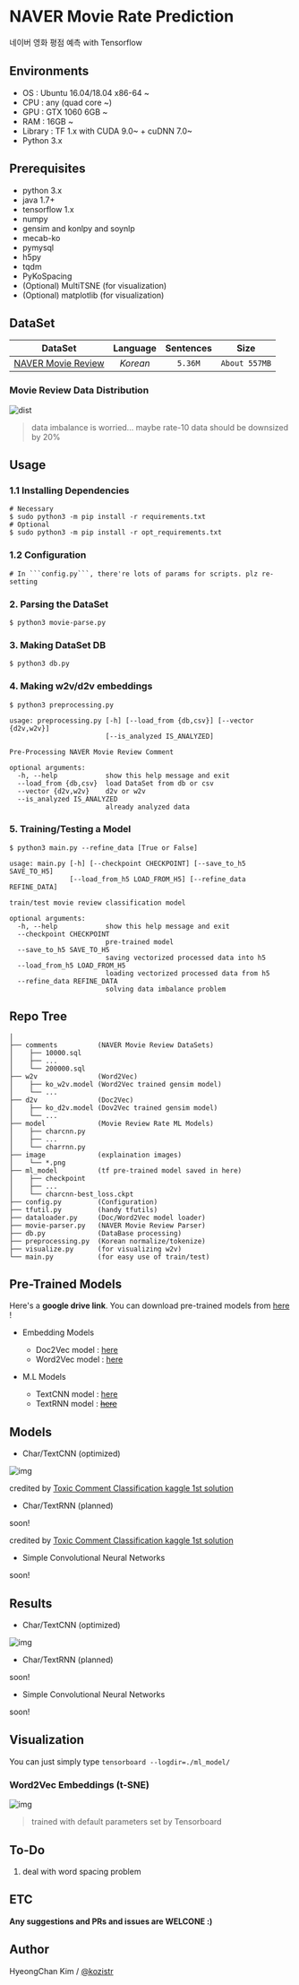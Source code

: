 # NAVER Movie Rate Prediction
네이버 영화 평점 예측 with Tensorflow

## Environments
* OS  : Ubuntu 16.04/18.04 x86-64 ~
* CPU : any (quad core ~)
* GPU : GTX 1060 6GB ~
* RAM : 16GB ~
* Library : TF 1.x with CUDA 9.0~ + cuDNN 7.0~
* Python 3.x

## Prerequisites
* python 3.x
* java 1.7+
* tensorflow 1.x
* numpy
* gensim and konlpy and soynlp
* mecab-ko
* pymysql
* h5py
* tqdm
* PyKoSpacing
* (Optional) MultiTSNE (for visualization)
* (Optional) matplotlib (for visualization)

## DataSet

| DataSet  |  Language  | Sentences | Size |
|:---:|:---:|:---:|:---:|
| [NAVER Movie Review](http://movie.naver.com) | *Korean* | ```5.36M``` | ```About 557MB``` | 

### Movie Review Data Distribution

![dist](./image/movie-rate-distribution.png)

> data imbalance is worried... maybe rate-10 data should be downsized by 20%

## Usage
### 1.1 Installing Dependencies
    # Necessary
    $ sudo python3 -m pip install -r requirements.txt
    # Optional
    $ sudo python3 -m pip install -r opt_requirements.txt
### 1.2 Configuration
    # In ```config.py```, there're lots of params for scripts. plz re-setting
### 2. Parsing the DataSet
    $ python3 movie-parse.py
### 3. Making DataSet DB
    $ python3 db.py
### 4. Making w2v/d2v embeddings
    $ python3 preprocessing.py

    usage: preprocessing.py [-h] [--load_from {db,csv}] [--vector {d2v,w2v}]
                            [--is_analyzed IS_ANALYZED]
    
    Pre-Processing NAVER Movie Review Comment
    
    optional arguments:
      -h, --help            show this help message and exit
      --load_from {db,csv}  load DataSet from db or csv
      --vector {d2v,w2v}    d2v or w2v
      --is_analyzed IS_ANALYZED
                            already analyzed data

### 5. Training/Testing a Model
    $ python3 main.py --refine_data [True or False]

    usage: main.py [-h] [--checkpoint CHECKPOINT] [--save_to_h5 SAVE_TO_H5]
                   [--load_from_h5 LOAD_FROM_H5] [--refine_data REFINE_DATA]
    
    train/test movie review classification model
    
    optional arguments:
      -h, --help            show this help message and exit
      --checkpoint CHECKPOINT
                            pre-trained model
      --save_to_h5 SAVE_TO_H5
                            saving vectorized processed data into h5
      --load_from_h5 LOAD_FROM_H5
                            loading vectorized processed data from h5
      --refine_data REFINE_DATA
                            solving data imbalance problem

## Repo Tree
```
│
├── comments          (NAVER Movie Review DataSets)
│    ├── 10000.sql
│    ├── ...
│    └── 200000.sql
├── w2v               (Word2Vec)
│    ├── ko_w2v.model (Word2Vec trained gensim model)
│    └── ...
├── d2v               (Doc2Vec)
│    ├── ko_d2v.model (Dov2Vec trained gensim model)
│    └── ...
├── model             (Movie Review Rate ML Models)
│    ├── charcnn.py
│    ├── ...
│    └── charrnn.py
├── image             (explaination images)
│    └── *.png
├── ml_model          (tf pre-trained model saved in here)
│    ├── checkpoint
│    ├── ...
│    └── charcnn-best_loss.ckpt
├── config.py         (Configuration)
├── tfutil.py         (handy tfutils)
├── dataloader.py     (Doc/Word2Vec model loader)
├── movie-parser.py   (NAVER Movie Review Parser)
├── db.py             (DataBase processing)
├── preprocessing.py  (Korean normalize/tokenize)
├── visualize.py      (for visualizing w2v)
└── main.py           (for easy use of train/test)
```

## Pre-Trained Models

Here's a **google drive link**. You can download pre-trained models from [here](https://drive.google.com/open?id=1yzVzYeybAgjEZ8KG7jwnxDt-eLRSusLi) !

* Embedding Models
    * Doc2Vec model : [here](https://drive.google.com/open?id=1jnf4T7lM-O37NYRF-V9ZAYCG59inyPuJ)
    * Word2Vec model : [here](https://drive.google.com/open?id=1WmKtvPIGJ5eDs0TEdSVY51qtO0JdXEcl)

* M.L Models
    * TextCNN model : [here](https://drive.google.com/open?id=1z3LmaKCiW6Qg_OqOCBS-Do7qiw3m5iMS)
    * TextRNN model : [~~here~~]()

## Models

* Char/TextCNN (optimized)

![img](./image/TextCNN-architecture.png)

credited by [Toxic Comment Classification kaggle 1st solution](https://medium.com/@zake7749/top-1-solution-to-toxic-comment-classification-challenge-ea28dbe75054)

* Char/TextRNN (planned)

soon!

credited by [Toxic Comment Classification kaggle 1st solution](https://medium.com/@zake7749/top-1-solution-to-toxic-comment-classification-challenge-ea28dbe75054)

* Simple Convolutional Neural Networks

soon!

## Results

* Char/TextCNN (optimized)

![img]()

* Char/TextRNN (planned)

soon!

* Simple Convolutional Neural Networks

soon!

## Visualization

You can just simply type ```tensorboard --logdir=./ml_model/```

### Word2Vec Embeddings (t-SNE)

![img](./image/w2v-t_sne-visualization.png)

> trained with default parameters set by Tensorboard

## To-Do
1. deal with word spacing problem

## ETC

**Any suggestions and PRs and issues are WELCONE :)**

## Author
HyeongChan Kim / [@kozistr](http://kozistr.tech)
